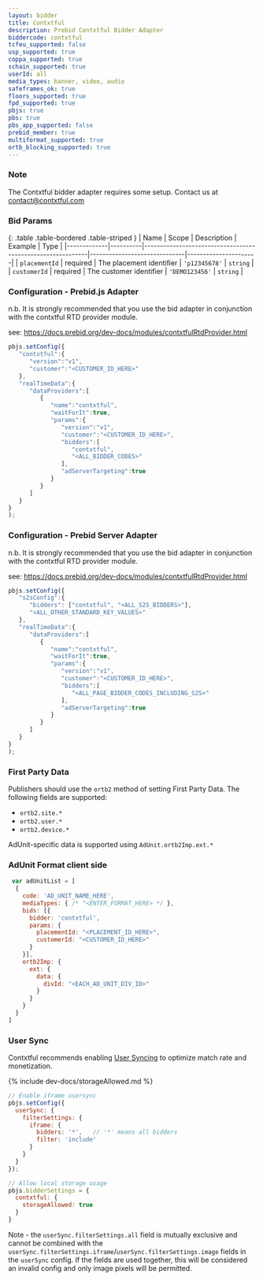 ```yaml
---
layout: bidder
title: Contxtful
description: Prebid Contxtful Bidder Adapter
biddercode: contxtful
tcfeu_supported: false
usp_supported: true
coppa_supported: true
schain_supported: true
userId: all
media_types: banner, video, audio
safeframes_ok: true
floors_supported: true
fpd_supported: true 
pbjs: true
pbs: true
pbs_app_supported: false
prebid_member: true
multiformat_supported: true
ortb_blocking_supported: true
---
```


### Note

The Contxtful bidder adapter requires some setup. Contact us at [contact@contxtful.com](mailto:contact@contxtful.com)

### Bid Params

{: .table .table-bordered .table-striped }
| Name        | Scope    | Description                                                | Example                      | Type                 |
|-------------|----------|------------------------------------------------------------|------------------------------|----------------------|
| `placementId`      | required | The placement identifier                                          | `'p12345678'` | `string`             |
| `customerId`      | required | The customer identifier              | `'DEMO123456'`       | `string`           |

### Configuration - Prebid.js Adapter

n.b. It is strongly recommended that you use the bid adapter in conjunction with the contxtful RTD provider module.

see: <https://docs.prebid.org/dev-docs/modules/contxtfulRtdProvider.html>

```javascript
pbjs.setConfig({
   "contxtful":{
      "version":"v1",
      "customer":"<CUSTOMER_ID_HERE>"
   },
   "realTimeData":{
      "dataProviders":[
         {
            "name":"contxtful",
            "waitForIt":true,
            "params":{
               "version":"v1",
               "customer":"<CUSTOMER_ID_HERE>",
               "bidders":[
                  "contxtful",
                  "<ALL_BIDDER_CODES>"
               ],
               "adServerTargeting":true
            }
         }
      ]
   }
}
);
```

### Configuration - Prebid Server Adapter

n.b. It is strongly recommended that you use the bid adapter in conjunction with the contxtful RTD provider module.

see: <https://docs.prebid.org/dev-docs/modules/contxtfulRtdProvider.html>

```javascript
pbjs.setConfig({
   "s2sConfig":{
      "bidders": ["contxtful", "<ALL_S2S_BIDDERS>"],
      "<ALL_OTHER_STANDARD_KEY_VALUES>"
   },
   "realTimeData":{
      "dataProviders":[
         {
            "name":"contxtful",
            "waitForIt":true,
            "params":{
               "version":"v1",
               "customer":"<CUSTOMER_ID_HERE>",
               "bidders":[
                  "<ALL_PAGE_BIDDER_CODES_INCLUDING_S2S>"
               ],
               "adServerTargeting":true
            }
         }
      ]
   }
}
);
```

### First Party Data

Publishers should use the `ortb2` method of setting First Party Data. The following fields are supported:

- `ortb2.site.*`
- `ortb2.user.*`
- `ortb2.device.*`

AdUnit-specific data is supported using `AdUnit.ortb2Imp.ext.*`

### AdUnit Format client side

```javascript
 var adUnitList = [
  {
    code: 'AD_UNIT_NAME_HERE',
    mediaTypes: { /* "<ENTER_FORMAT_HERE> */ },
    bids: [{
      bidder: 'contxtful',
      params: {
        placementId: "<PLACEMENT_ID_HERE>",
        customerId: "<CUSTOMER_ID_HERE>"
      }
    }],
    ortb2Imp: {
      ext: {
        data: {
          divId: "<EACH_AD_UNIT_DIV_ID>"
        }
      }
    }
  }
]
```

### User Sync

Contxtful recommends enabling [User Syncing](https://docs.prebid.org/dev-docs/publisher-api-reference/setConfig#setConfig-Configure-User-Syncing) to optimize match rate and monetization.

{% include dev-docs/storageAllowed.md %}

```javascript
// Enable iframe usersync 
pbjs.setConfig({
  userSync: {
    filterSettings: {
      iframe: {
        bidders: '*',   // '*' means all bidders
        filter: 'include'
      }
    }
  }
});

// Allow local storage usage
pbjs.bidderSettings = {
  contxtful: {
    storageAllowed: true
  }
}
```

Note - the `userSync.filterSettings.all` field is mutually exclusive and cannot be combined with the `userSync.filterSettings.iframe`/`userSync.filterSettings.image` fields in the `userSync` config. If the fields are used together, this will be considered an invalid config and only image pixels will be permitted.
